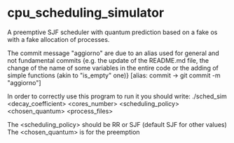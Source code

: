 # cpu_scheduling_simulator

A preemptive SJF scheduler with quantum prediction based on a fake os with a fake allocation of processes.

The commit message "aggiorno" are due to an alias used for general and not fundamental commits {e.g. the update of the README.md file, the change of the name of some variables in the entire code or the adding of simple functions (akin to "is_empty" one)}
[alias: commit -> git commit -m "aggiorno"]

In order to correctly use this program to run it you should write:
./sched_sim <decay_coefficient> <cores_number> <scheduling_policy> <chosen_quantum> <process_files>

The <scheduling_policy> should be RR or SJF (default SJF for other values)
The <chosen_quantum> is for the preemption

